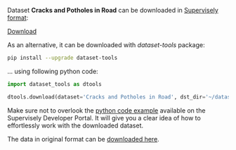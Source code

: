Dataset **Cracks and Potholes in Road** can be downloaded in [Supervisely format](https://developer.supervisely.com/api-references/supervisely-annotation-json-format):

 [Download](https://assets.supervisely.com/supervisely-supervisely-assets-public/teams_storage/y/I/Lr/26epK2YTmvuLxtSTMbQTqhrsULwvNcMjNQwPQvm766cAjDUYuCc81m82CoDSJxM8jU122CbgzDxRILFmeeUC4T5WMu0ygix1lHGQdILoFU27eh2XZVxcrJviCZCs.tar)

As an alternative, it can be downloaded with *dataset-tools* package:
``` bash
pip install --upgrade dataset-tools
```

... using following python code:
``` python
import dataset_tools as dtools

dtools.download(dataset='Cracks and Potholes in Road', dst_dir='~/dataset-ninja/')
```
Make sure not to overlook the [python code example](https://developer.supervisely.com/getting-started/python-sdk-tutorials/iterate-over-a-local-project) available on the Supervisely Developer Portal. It will give you a clear idea of how to effortlessly work with the downloaded dataset.

The data in original format can be [downloaded here](https://prod-dcd-datasets-cache-zipfiles.s3.eu-west-1.amazonaws.com/t576ydh9v8-4.zip).